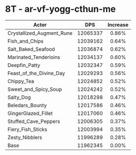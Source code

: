 # 8T - ar-vf-yogg-cthun-me
| Actor | DPS | Increase |
|---|:---:|:---:|
|Crystallized_Augment_Rune|12065337|0.86%|
|Fish_and_Chips|12039162|0.64%|
|Salt_Baked_Seafood|12036874|0.62%|
|Marinated_Tenderloins|12034137|0.60%|
|Deepfin_Patty|12032347|0.59%|
|Feast_of_the_Divine_Day|12029293|0.56%|
|Chippy_Tea|12024852|0.52%|
|Sweet_and_Spicy_Soup|12024242|0.52%|
|Salty_Dog|12018298|0.47%|
|Beledars_Bounty|12017586|0.46%|
|GingerGlazed_Fillet|12017060|0.46%|
|Stuffed_Cave_Peppers|12006305|0.37%|
|Fiery_Fish_Sticks|12003994|0.35%|
|Zesty_Nibblers|11996289|0.28%|
|Base|11962345|0.00%|
